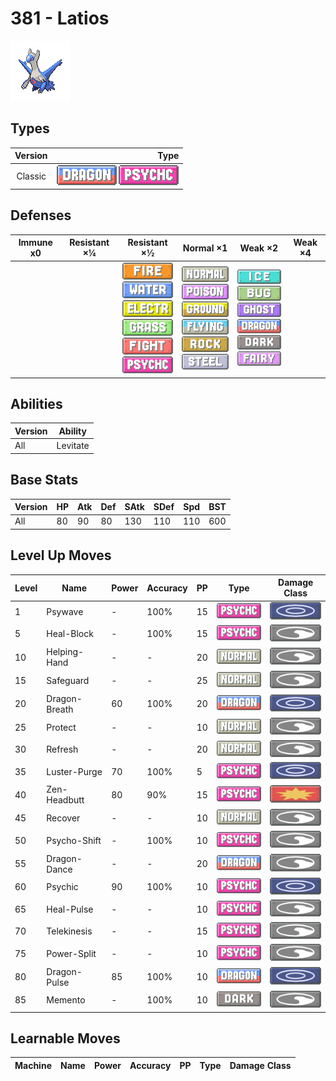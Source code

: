 # 381 - Latios

![latios](../img/pokemon/381.png)

## Types

| Version | Type                                                                    |
| :-----: | ----------------------------------------------------------------------: |
| Classic | ![dragon](../img/types/dragon.png) ![psychic](../img/types/psychic.png) |

## Defenses

| Immune x0 | Resistant ×¼ | Resistant ×½                                                                                                                                                                                                                            | Normal ×1                                                                                                                                                                                                                       | Weak ×2                                                                                                                                                                                                           | Weak ×4 |
| --------- | ------------ | --------------------------------------------------------------------------------------------------------------------------------------------------------------------------------------------------------------------------------------- | ------------------------------------------------------------------------------------------------------------------------------------------------------------------------------------------------------------------------------- | ----------------------------------------------------------------------------------------------------------------------------------------------------------------------------------------------------------------- | ------- |
|           |              | ![fire](../img/types/fire.png)<br/>![water](../img/types/water.png)<br/>![electric](../img/types/electric.png)<br/>![grass](../img/types/grass.png)<br/>![fighting](../img/types/fighting.png)<br/>![psychic](../img/types/psychic.png) | ![normal](../img/types/normal.png)<br/>![poison](../img/types/poison.png)<br/>![ground](../img/types/ground.png)<br/>![flying](../img/types/flying.png)<br/>![rock](../img/types/rock.png)<br/>![steel](../img/types/steel.png) | ![ice](../img/types/ice.png)<br/>![bug](../img/types/bug.png)<br/>![ghost](../img/types/ghost.png)<br/>![dragon](../img/types/dragon.png)<br/>![dark](../img/types/dark.png)<br/>![fairy](../img/types/fairy.png) |         |

## Abilities

| Version | Ability  |
| ------- | -------- |
| All     | Levitate |

## Base Stats

| Version | HP | Atk | Def | SAtk | SDef | Spd | BST |
| ------- | -- | --- | --- | ---- | ---- | --- | --- |
| All     | 80 | 90  | 80  | 130  | 110  | 110 | 600 |

## Level Up Moves

| Level | Name          | Power | Accuracy | PP | Type                                 | Damage Class                           |
| ----- | ------------- | ----- | -------- | -- | ------------------------------------ | -------------------------------------- |
| 1     | Psywave       | -     | 100%     | 15 | ![psychic](../img/types/psychic.png) | ![special](../img/types/special.png)   |
| 5     | Heal-Block    | -     | 100%     | 15 | ![psychic](../img/types/psychic.png) | ![status](../img/types/status.png)     |
| 10    | Helping-Hand  | -     | -        | 20 | ![normal](../img/types/normal.png)   | ![status](../img/types/status.png)     |
| 15    | Safeguard     | -     | -        | 25 | ![normal](../img/types/normal.png)   | ![status](../img/types/status.png)     |
| 20    | Dragon-Breath | 60    | 100%     | 20 | ![dragon](../img/types/dragon.png)   | ![special](../img/types/special.png)   |
| 25    | Protect       | -     | -        | 10 | ![normal](../img/types/normal.png)   | ![status](../img/types/status.png)     |
| 30    | Refresh       | -     | -        | 20 | ![normal](../img/types/normal.png)   | ![status](../img/types/status.png)     |
| 35    | Luster-Purge  | 70    | 100%     | 5  | ![psychic](../img/types/psychic.png) | ![special](../img/types/special.png)   |
| 40    | Zen-Headbutt  | 80    | 90%      | 15 | ![psychic](../img/types/psychic.png) | ![physical](../img/types/physical.png) |
| 45    | Recover       | -     | -        | 10 | ![normal](../img/types/normal.png)   | ![status](../img/types/status.png)     |
| 50    | Psycho-Shift  | -     | 100%     | 10 | ![psychic](../img/types/psychic.png) | ![status](../img/types/status.png)     |
| 55    | Dragon-Dance  | -     | -        | 20 | ![dragon](../img/types/dragon.png)   | ![status](../img/types/status.png)     |
| 60    | Psychic       | 90    | 100%     | 10 | ![psychic](../img/types/psychic.png) | ![special](../img/types/special.png)   |
| 65    | Heal-Pulse    | -     | -        | 10 | ![psychic](../img/types/psychic.png) | ![status](../img/types/status.png)     |
| 70    | Telekinesis   | -     | -        | 15 | ![psychic](../img/types/psychic.png) | ![status](../img/types/status.png)     |
| 75    | Power-Split   | -     | -        | 10 | ![psychic](../img/types/psychic.png) | ![status](../img/types/status.png)     |
| 80    | Dragon-Pulse  | 85    | 100%     | 10 | ![dragon](../img/types/dragon.png)   | ![special](../img/types/special.png)   |
| 85    | Memento       | -     | 100%     | 10 | ![dark](../img/types/dark.png)       | ![status](../img/types/status.png)     |

## Learnable Moves

| Machine | Name | Power | Accuracy | PP | Type | Damage Class |
| ------- | ---- | ----- | -------- | -- | ---- | ------------ |